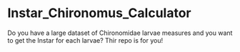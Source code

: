 # Instar_Chironomus_Calculator
Do you have a large dataset of Chironomidae larvae measures and you want to get the Instar for each larvae? Thir repo is for you!
